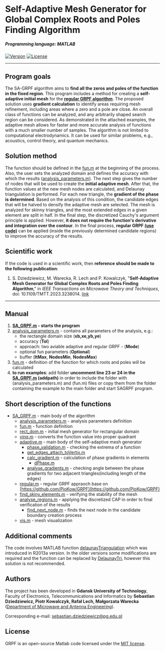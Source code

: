 # Self-Adaptive Mesh Generator for Global Complex Roots and Poles Finding Algorithm

##### Programming language: MATLAB

[![Version](https://img.shields.io/badge/version-1.0-green.svg)](README.md) [![License](https://img.shields.io/badge/license-MIT-blue.svg)](http://opensource.org/licenses/MIT)

---
## Program goals
The SA-GRPF algorithm aims to **find all the zeros and poles of the function in the fixed region**. This program includes a method for creating a **self-adaptive initial mesh** for the **[regular GRPF algorithm](https://ieeexplore.ieee.org/document/8457320)**. The proposed solution uses **gradient calculation** to identify areas requiring mesh refinement, including areas where a zero and a pole are close. An overall class of functions can be analyzed, and any arbitrarily shaped search region can be considered. As demonstrated in the attached examples, the adaptive mesh allows for faster and more accurate analysis of functions with a much smaller number of samples. The algorithm is not limited to computational electrodynamics. It can be used for similar problems, e.g., acoustics, control theory, and quantum mechanics.

## Solution method
The function should be defined in the [fun.m](0_rational_function/fun.m) at the beginning of the process. Also, the user sets the analyzed domain and defines the accuracy with which the results ([analysis_parameters.m](0_rational_function/analysis_parameters.m)). The next step gives the number of nodes that will be used to create the **initial adaptive mesh**. After that, the function values at the new mesh nodes are calculated, and Delaunay triangulation is performed. For each new triangle, the **gradient of the phase is determined**. Based on the analysis of this condition, the candidate edges that will be halved to densify the adaptive mesh are selected. The mesh is analyzed for skinny triangles, and the most extended edges in a given element are split in half. In the final step, the discretized Cauchy's argument principle is applied. However, **it does not require the function's derivative and integration over the contour**. In the final process, **regular GRPF [(use code)](https://github.com/PioKow/GRPF)** can be applied (inside the previously determined candidate regions) to improve the accuracy of the results.

## Scientific work
If the code is used in a scientific work, then **reference should be made to the following publication**:
1. S. Dziedziewicz, M. Warecka, R. Lech and P. Kowalczyk, "**Self-Adaptive Mesh Generator for Global Complex Roots and Poles Finding Algorithm**," in _IEEE Transactions on Microwave Theory and Techniques_, doi: 10.1109/TMTT.2023.3238014. [link](https://ieeexplore.ieee.org/document/10025853)

---
## Manual
1. **[SA_GRPF.m](SA_GRPF.m) - starts the program**
2. [analysis_parameters.m](0_rational_function/analysis_parameters.m) - contains all parameters of the analysis, e.g.:
    * the rectangle domain size (**xb,xe,yb,ye**)
    * accuracy (**Tol**)
	* approach: two aviable adaptive and regular GRPF - (**Mode**)
	* optional fun parameters (**Optional**)
	* buffer (**ItMax**, **NodesMin**, **NodesMax**)
3. [fun.m](0_rational_function/fun.m) - definition of the function for which roots and poles will be calculated
4. **to run examples**: add folder **uncomment line 23 or 24 in the [SA_GRPF.m](SA_GRPF.m) (addpath)** in order to include the folder with (analysis_parameters.m) and (fun.m) files or copy them from the folder containing the example to the main folder and start SAGRPF program.
 
## Short description of the functions
- [SA_GRPF.m](SA_GRPF.m) - main body of the algorithm  
	- [analysis_parameters.m](0_rational_function/analysis_parameters.m) - analysis parameters definition
	- [fun.m](0_rational_function/fun.m) - function definition
	- [rect_dom.m](rect_dom.m) - initial mesh generator for rectangular domain
	- [vinq.m](vinq.m) - converts the function value into proper quadrant
	- [adaptive.m](adaptive.m) - main body of the self-adaptive mesh generator
		- [phase_validation.m](phase_validation.m) - checking the extrema of a function
		- [get_edges_attach_toVertix.m](get_edges_attach_toVertix.m)
		- [calc_gradient.m](calc_gradient.m) - calculation of phase gradients in elements
			- [dPhase.m](dPhase.m)
		- [analyse_gradients.m](analyse_gradients.m) - checking angle between the phase gradients for two adjacent triangles(including length of the edges)
	- [regular.m](regular.m) - regular GRPF appraoch base on [https://github.com/PioKow/GRPF](https://github.com/PioKow/GRPF)
	- [find_skiny_elements.m](find_skiny_elements.m) - verifying the stability of the mesh
	- [analyse_regions.m](analyse_regions.m) - applying the discretized CAP in order to final verification of the results
		- [find_next_node.m](find_next_node.m) - finds the next node in the candidate boundary creation process
	- [vis.m](vis.m) - mesh visualization

## Additional comments
The code involves MATLAB function [delaunayTriangulation](https://mathworks.com/help/matlab/ref/delaunaytriangulation.html) which was introduced in R2013a version. In the older versions some modifications are required and the function can be replaced by [DelaunayTri](https://mathworks.com/help/matlab/ref/delaunaytri.html), however this solution is not recommended.

## Authors
The project has been developed in **Gdansk University of Technology**, Faculty of Electronics, Telecommunications and Informatics by **Sebastian Dziedziewicz, Piotr Kowalczyk, Rafał Lech, Małgorzata Warecka** ([Department of Microwave and Antenna Engineering](https://eti.pg.edu.pl/en/kima-en)). 

Corresponding e-mail: sebastian.dziedziewicz@pg.edu.pl

## License
GRPF is an open-source Matlab code licensed under the [MIT license](LICENSE).
